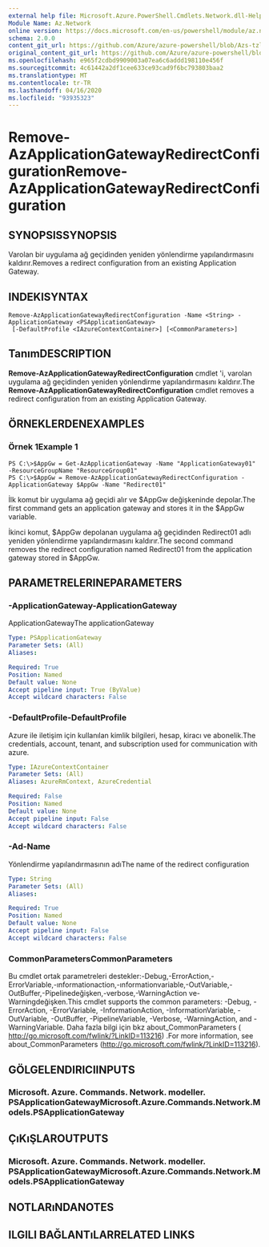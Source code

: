 ```yaml
---
external help file: Microsoft.Azure.PowerShell.Cmdlets.Network.dll-Help.xml
Module Name: Az.Network
online version: https://docs.microsoft.com/en-us/powershell/module/az.network/remove-azapplicationgatewayredirectconfiguration
schema: 2.0.0
content_git_url: https://github.com/Azure/azure-powershell/blob/Azs-tzl/src/Network/Network/help/Remove-AzApplicationGatewayRedirectConfiguration.md
original_content_git_url: https://github.com/Azure/azure-powershell/blob/Azs-tzl/src/Network/Network/help/Remove-AzApplicationGatewayRedirectConfiguration.md
ms.openlocfilehash: e965f2cdbd9909003a07ea6c6addd198110e456f
ms.sourcegitcommit: 4c61442a2df1cee633ce93cad9f6bc793803baa2
ms.translationtype: MT
ms.contentlocale: tr-TR
ms.lasthandoff: 04/16/2020
ms.locfileid: "93935323"
---
```

# <span data-ttu-id="32614-101">Remove-AzApplicationGatewayRedirectConfiguration</span><span class="sxs-lookup"><span data-stu-id="32614-101">Remove-AzApplicationGatewayRedirectConfiguration</span></span>

## <span data-ttu-id="32614-102">SYNOPSIS</span><span class="sxs-lookup"><span data-stu-id="32614-102">SYNOPSIS</span></span>
<span data-ttu-id="32614-103">Varolan bir uygulama ağ geçidinden yeniden yönlendirme yapılandırmasını kaldırır.</span><span class="sxs-lookup"><span data-stu-id="32614-103">Removes a redirect configuration from an existing Application Gateway.</span></span>

## <span data-ttu-id="32614-104">INDEKI</span><span class="sxs-lookup"><span data-stu-id="32614-104">SYNTAX</span></span>

```
Remove-AzApplicationGatewayRedirectConfiguration -Name <String> -ApplicationGateway <PSApplicationGateway>
 [-DefaultProfile <IAzureContextContainer>] [<CommonParameters>]
```

## <span data-ttu-id="32614-105">Tanım</span><span class="sxs-lookup"><span data-stu-id="32614-105">DESCRIPTION</span></span>
<span data-ttu-id="32614-106">**Remove-AzApplicationGatewayRedirectConfiguration** cmdlet 'i, varolan uygulama ağ geçidinden yeniden yönlendirme yapılandırmasını kaldırır.</span><span class="sxs-lookup"><span data-stu-id="32614-106">The **Remove-AzApplicationGatewayRedirectConfiguration** cmdlet removes a redirect configuration from an existing Application Gateway.</span></span>

## <span data-ttu-id="32614-107">ÖRNEKLERDEN</span><span class="sxs-lookup"><span data-stu-id="32614-107">EXAMPLES</span></span>

### <span data-ttu-id="32614-108">Örnek 1</span><span class="sxs-lookup"><span data-stu-id="32614-108">Example 1</span></span>
```
PS C:\>$AppGw = Get-AzApplicationGateway -Name "ApplicationGateway01" -ResourceGroupName "ResourceGroup01"
PS C:\>$AppGw = Remove-AzApplicationGatewayRedirectConfiguration -ApplicationGateway $AppGw -Name "Redirect01"
```

<span data-ttu-id="32614-109">İlk komut bir uygulama ağ geçidi alır ve $AppGw değişkeninde depolar.</span><span class="sxs-lookup"><span data-stu-id="32614-109">The first command gets an application gateway and stores it in the $AppGw variable.</span></span>

<span data-ttu-id="32614-110">İkinci komut, $AppGw depolanan uygulama ağ geçidinden Redirect01 adlı yeniden yönlendirme yapılandırmasını kaldırır.</span><span class="sxs-lookup"><span data-stu-id="32614-110">The second command removes the redirect configuration named Redirect01 from the application gateway stored in $AppGw.</span></span>

## <span data-ttu-id="32614-111">PARAMETRELERINE</span><span class="sxs-lookup"><span data-stu-id="32614-111">PARAMETERS</span></span>

### <span data-ttu-id="32614-112">-ApplicationGateway</span><span class="sxs-lookup"><span data-stu-id="32614-112">-ApplicationGateway</span></span>
<span data-ttu-id="32614-113">ApplicationGateway</span><span class="sxs-lookup"><span data-stu-id="32614-113">The applicationGateway</span></span>

```yaml
Type: PSApplicationGateway
Parameter Sets: (All)
Aliases: 

Required: True
Position: Named
Default value: None
Accept pipeline input: True (ByValue)
Accept wildcard characters: False
```

### <span data-ttu-id="32614-114">-DefaultProfile</span><span class="sxs-lookup"><span data-stu-id="32614-114">-DefaultProfile</span></span>
<span data-ttu-id="32614-115">Azure ile iletişim için kullanılan kimlik bilgileri, hesap, kiracı ve abonelik.</span><span class="sxs-lookup"><span data-stu-id="32614-115">The credentials, account, tenant, and subscription used for communication with azure.</span></span>

```yaml
Type: IAzureContextContainer
Parameter Sets: (All)
Aliases: AzureRmContext, AzureCredential

Required: False
Position: Named
Default value: None
Accept pipeline input: False
Accept wildcard characters: False
```

### <span data-ttu-id="32614-116">-Ad</span><span class="sxs-lookup"><span data-stu-id="32614-116">-Name</span></span>
<span data-ttu-id="32614-117">Yönlendirme yapılandırmasının adı</span><span class="sxs-lookup"><span data-stu-id="32614-117">The name of the redirect configuration</span></span>

```yaml
Type: String
Parameter Sets: (All)
Aliases: 

Required: True
Position: Named
Default value: None
Accept pipeline input: False
Accept wildcard characters: False
```

### <span data-ttu-id="32614-118">CommonParameters</span><span class="sxs-lookup"><span data-stu-id="32614-118">CommonParameters</span></span>
<span data-ttu-id="32614-119">Bu cmdlet ortak parametreleri destekler:-Debug,-ErrorAction,-ErrorVariable,-ınformationaction,-ınformationvariable,-OutVariable,-OutBuffer,-Pipelinedeğişken,-verbose,-WarningAction ve-Warningdeğişken.</span><span class="sxs-lookup"><span data-stu-id="32614-119">This cmdlet supports the common parameters: -Debug, -ErrorAction, -ErrorVariable, -InformationAction, -InformationVariable, -OutVariable, -OutBuffer, -PipelineVariable, -Verbose, -WarningAction, and -WarningVariable.</span></span> <span data-ttu-id="32614-120">Daha fazla bilgi için bkz about_CommonParameters ( http://go.microsoft.com/fwlink/?LinkID=113216) .</span><span class="sxs-lookup"><span data-stu-id="32614-120">For more information, see about_CommonParameters (http://go.microsoft.com/fwlink/?LinkID=113216).</span></span>

## <span data-ttu-id="32614-121">GÖLGELENDIRICI</span><span class="sxs-lookup"><span data-stu-id="32614-121">INPUTS</span></span>

### <span data-ttu-id="32614-122">Microsoft. Azure. Commands. Network. modeller. PSApplicationGateway</span><span class="sxs-lookup"><span data-stu-id="32614-122">Microsoft.Azure.Commands.Network.Models.PSApplicationGateway</span></span>

## <span data-ttu-id="32614-123">ÇıKıŞLAR</span><span class="sxs-lookup"><span data-stu-id="32614-123">OUTPUTS</span></span>

### <span data-ttu-id="32614-124">Microsoft. Azure. Commands. Network. modeller. PSApplicationGateway</span><span class="sxs-lookup"><span data-stu-id="32614-124">Microsoft.Azure.Commands.Network.Models.PSApplicationGateway</span></span>

## <span data-ttu-id="32614-125">NOTLARıNDA</span><span class="sxs-lookup"><span data-stu-id="32614-125">NOTES</span></span>

## <span data-ttu-id="32614-126">ILGILI BAĞLANTıLAR</span><span class="sxs-lookup"><span data-stu-id="32614-126">RELATED LINKS</span></span>

